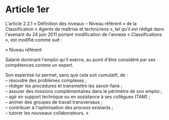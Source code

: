# Article 1er

L'article 2.2.1 « Définition des niveaux – Niveau référent » de la Classification « Agents de maîtrise et techniciens », tel qu'il est rédigé dans l'avenant du 24 juin 2011 portant modification de l'annexe « Classifications », est modifié comme suit : 

« Niveau référent 

Salarié dominant l'emploi qu'il exerce, au point d'être considéré par ses compétences comme un expert.   
  
Son expertise lui permet, sans que cela soit cumulatif, de :   
– résoudre des problèmes complexes ;   
– rédiger les procédures et transmettre les savoir-faire ;   
– assurer des missions complémentaires dans le périmètre de son emploi ;   
– agir en support technique ou en assistance à ses collègues (TAM) ;   
– animer des groupes de travail transversaux ;   
– contribuer à l'optimisation des process existants ;   
– tutorer les nouveaux collaborateurs. »

